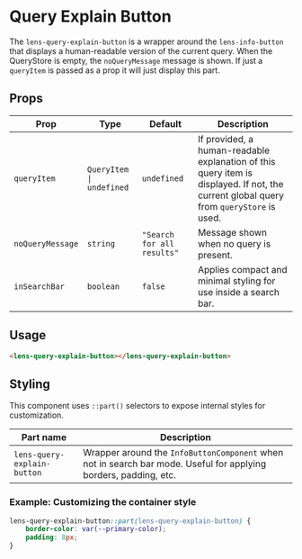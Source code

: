# Query Explain Button

The `lens-query-explain-button` is a wrapper around the `lens-info-button` that displays a human-readable version of the current query. When the QueryStore is empty, the `noQueryMessage` message is shown. If just a `queryItem` is passed as a prop it will just display this part.

## Props

| Prop             | Type                     | Default                    | Description                                                                                                                            |
| ---------------- | ------------------------ | -------------------------- | -------------------------------------------------------------------------------------------------------------------------------------- |
| `queryItem`      | `QueryItem \| undefined` | `undefined`                | If provided, a human-readable explanation of this query item is displayed. If not, the current global query from `queryStore` is used. |
| `noQueryMessage` | `string`                 | `"Search for all results"` | Message shown when no query is present.                                                                                                |
| `inSearchBar`    | `boolean`                | `false`                    | Applies compact and minimal styling for use inside a search bar.                                                                       |

## Usage

```html
<lens-query-explain-button></lens-query-explain-button>
```

## Styling

This component uses `::part()` selectors to expose internal styles for customization.

| Part name                   | Description                                                                                                      |
| --------------------------- | ---------------------------------------------------------------------------------------------------------------- |
| `lens-query-explain-button` | Wrapper around the `InfoButtonComponent` when not in search bar mode. Useful for applying borders, padding, etc. |

### Example: Customizing the container style

```css
lens-query-explain-button::part(lens-query-explain-button) {
    border-color: var(--primary-color);
    padding: 8px;
}
```

